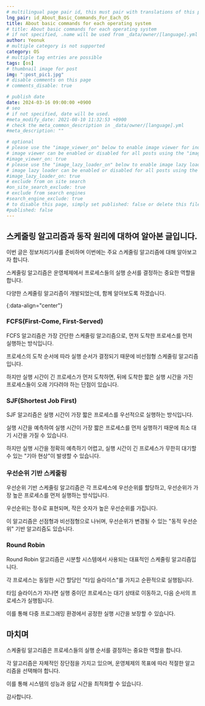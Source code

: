 ```yaml
---
# multilingual page pair id, this must pair with translations of this page. (This name must be unique)
lng_pair: id_About_Basic_Commands_For_Each_OS
title: About basic commands for each operating system
# title: About basic commands for each operating system
# if not specified, .name will be used from _data/owner/[language].yml
author: Yeonuk
# multiple category is not supported
category: OS
# multiple tag entries are possible
tags: [os]
# thumbnail image for post
img: ":post_pic1.jpg"
# disable comments on this page
# comments_disable: true

# publish date
date: 2024-03-16 09:00:00 +0900
# seo
# if not specified, date will be used.
#meta_modify_date: 2021-08-10 11:32:53 +0900
# check the meta_common_description in _data/owner/[language].yml
#meta_description: ""

# optional
# please use the "image_viewer_on" below to enable image viewer for individual pages or posts (_posts/ or [language]/_posts folders).
# image viewer can be enabled or disabled for all posts using the "image_viewer_posts: true" setting in _data/conf/main.yml.
#image_viewer_on: true
# please use the "image_lazy_loader_on" below to enable image lazy loader for individual pages or posts (_posts/ or [language]/_posts folders).
# image lazy loader can be enabled or disabled for all posts using the "image_lazy_loader_posts: true" setting in _data/conf/main.yml.
#image_lazy_loader_on: true
# exclude from on site search
#on_site_search_exclude: true
# exclude from search engines
#search_engine_exclude: true
# to disable this page, simply set published: false or delete this file
#published: false
---
```


<!-- outline-start -->

## 스케줄링 알고리즘과 동작 원리에 대하여 알아본 글입니다.

이번 글은 정보처리기사를 준비하며 이번에는 주요 스케줄링 알고리즘에 대해 알아보고자 합니다.

스케줄링 알고리즘은 운영체제에서 프로세스들의 실행 순서를 결정하는 중요한 역할을 합니다.

다양한 스케줄링 알고리즘이 개발되었는데, 함께 알아보도록 하겠습니다.

{:data-align="center"}

<!-- outline-end -->

### FCFS(First-Come, First-Served)

FCFS 알고리즘은 가장 간단한 스케줄링 알고리즘으로, 먼저 도착한 프로세스를 먼저 실행하는 방식입니다.

프로세스의 도착 순서에 따라 실행 순서가 결정되기 때문에 비선점형 스케줄링 알고리즘입니다.

하지만 실행 시간이 긴 프로세스가 먼저 도착하면, 뒤에 도착한 짧은 실행 시간을 가진 프로세스들이 오래 기다려야 하는 단점이 있습니다.

### SJF(Shortest Job First)

SJF 알고리즘은 실행 시간이 가장 짧은 프로세스를 우선적으로 실행하는 방식입니다.

실행 시간을 예측하여 실행 시간이 가장 짧은 프로세스를 먼저 실행하기 때문에 최소 대기 시간을 가질 수 있습니다.

하지만 실행 시간을 정확히 예측하기 어렵고, 실행 시간이 긴 프로세스가 무한히 대기할 수 있는 "기아 현상"이 발생할 수 있습니다.

### 우선순위 기반 스케줄링

우선순위 기반 스케줄링 알고리즘은 각 프로세스에 우선순위를 할당하고, 우선순위가 가장 높은 프로세스를 먼저 실행하는 방식입니다.

우선순위는 정수로 표현되며, 작은 숫자가 높은 우선순위를 가집니다.

이 알고리즘은 선점형과 비선점형으로 나뉘며, 우선순위가 변경될 수 있는 "동적 우선순위" 기반 알고리즘도 있습니다.

### Round Robin

Round Robin 알고리즘은 시분할 시스템에서 사용되는 대표적인 스케줄링 알고리즘입니다.

각 프로세스는 동일한 시간 할당인 "타임 슬라이스"를 가지고 순환적으로 실행됩니다.

타임 슬라이스가 지나면 실행 중이던 프로세스는 대기 상태로 이동하고, 다음 순서의 프로세스가 실행됩니다.

이를 통해 다중 프로그래밍 환경에서 공정한 실행 시간을 보장할 수 있습니다.

## 마치며

스케줄링 알고리즘은 프로세스들의 실행 순서를 결정하는 중요한 역할을 합니다.

각 알고리즘은 자체적인 장단점을 가지고 있으며, 운영체제의 목표에 따라 적절한 알고리즘을 선택해야 합니다.

이를 통해 시스템의 성능과 응답 시간을 최적화할 수 있습니다.

감사합니다.
